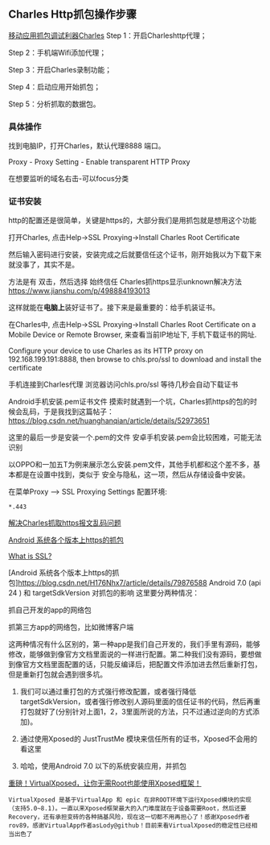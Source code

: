 ## Charles  Http抓包操作步骤
[移动应用抓包调试利器Charles](https://www.jianshu.com/p/68684780c1b0)
Step 1：开启Charleshttp代理；

Step 2：手机端Wifi添加代理；

Step 3：开启Charles录制功能；

Step 4：启动应用开始抓包；

Step 5：分析抓取的数据包。

### 具体操作
找到电脑IP，打开Charles，默认代理8888 端口。

Proxy - Proxy Setting - Enable transparent HTTP Proxy

在想要监听的域名右击-可以focus分类

### 证书安装
http的配置还是很简单，关键是https的，大部分我们是用抓包就是想用这个功能

打开Charles, 点击Help->SSL Proxying->Install Charles Root Certificate

然后输入密码进行安装，安装完成之后就要信任这个证书，刚开始我以为下载下来就没事了，其实不是。

方法是有 双击，然后选择 始终信任
Charles抓https显示unknown解决方法
https://www.jianshu.com/p/498884193013

这样就能在**电脑上**装好证书了。接下来是最重要的：给手机装证书。

在Charles中, 点击Help->SSL Proxying->Install Charles Root Certificate on a Mobile Device or Remote Browser, 来查看当前IP地址下, 手机下载证书的网址.

Configure your device to use Charles as its HTTP proxy on 192.168.199.191:8888, then browse to chls.pro/ssl to download and install the certificate

手机连接到Charles代理
浏览器访问chls.pro/ssl 等待几秒会自动下载证书

Android手机安装.pem证书文件
摸索时就遇到一个坑，Charles抓https的包的时候会乱码，于是我找到这篇帖子： 
https://blog.csdn.net/huanghanqian/article/details/52973651

这里的最后一步是安装一个.pem的文件 安卓手机安装.pem会比较困难，可能无法识别

以OPPO和一加五T为例来展示怎么安装.pem文件，其他手机都和这个差不多，基本都是在设置中找到，类似于 安全与隐私，这一项，然后从存储设备中安装。 

在菜单Proxy --> SSL Proxying Settings 配置环境:
```
*.443
```
[解决Charles抓取https报文乱码问题](https://www.jianshu.com/p/60b2b76b9066)

[Android 系统各个版本上https的抓包](https://www.jianshu.com/p/3b4cd6fdd8a9)


[What is SSL?](https://www.instantssl.com/ssl.html)

[Android 系统各个版本上https的抓包]https://blog.csdn.net/H176Nhx7/article/details/79876588
Android 7.0 (api 24 ) 和 targetSdkVersion 对抓包的影响
这里要分两种情况：

抓自己开发的app的网络包

抓第三方app的网络包，比如微博客户端

这两种情况有什么区别的，第一种app是我们自己开发的，我们手里有源码，能够修改，能够做到像官方文档里面说的一样进行配置。第二种我们没有源码，要想做到像官方文档里面配置的话，只能反编译后，把配置文件添加进去然后重新打包，但是重新打包就会遇到很多坑。

1. 我们可以通过重打包的方式强行修改配置，或者强行降低 targetSdkVersion，或者强行修改别人源码里面的信任证书的代码，然后再重打包就好了(分别针对上面1，2，3里面所说的方法，只不过通过逆向的方式添加)。

2. 通过使用Xposed的 JustTrustMe 模块来信任所有的证书，Xposed不会用的看这里

3. 哈哈，使用Android 7.0 以下的系统安装应用，并抓包

[重磅！VirtualXposed，让你无需Root也能使用Xposed框架！](https://xposed.appkg.com/2799.html)
```
VirtualXposed 是基于VirtualApp 和 epic 在非ROOT环境下运行Xposed模块的实现（支持5.0~8.1)。一直以来Xposed框架最大的入门难度就在于设备需要Root，然后还要Recovery，还有承担变砖的各种搞基风险，现在这一切都不用再担心了！感谢Xposed作者rov89，感谢VirtualApp作者asLody@github！目前来看VirtualXposed的稳定性已经相当出色了
```




